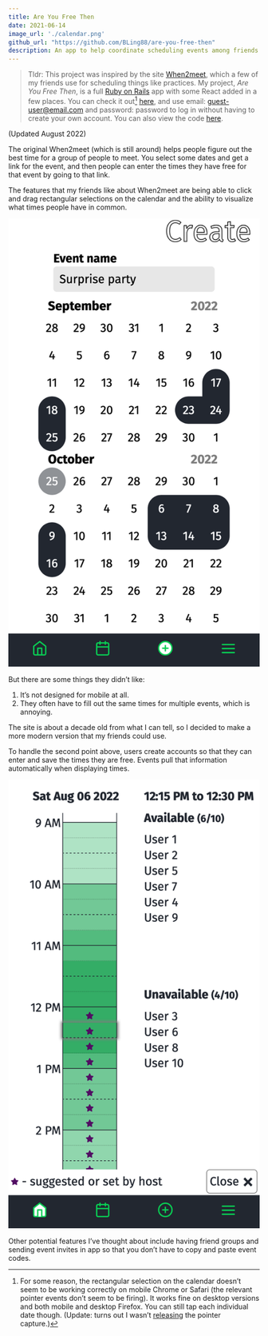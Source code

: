 ```yaml
---
title: Are You Free Then
date: 2021-06-14
image_url: './calendar.png'
github_url: "https://github.com/BLing88/are-you-free-then" 
description: An app to help coordinate scheduling events among friends
---
```


> Tldr: This project was inspired by the site [When2meet][when2meet], which a few of my friends use for scheduling things like practices. 
> My project, _Are You Free Then_, is a full [Ruby on Rails][rails] app with some React added in a few places. You can check it out[^1] [here][are-you-free-then], and use email: guest-user@email.com and password: password to log in without having to create your own account. You can also view the code [here][github].

(Updated August 2022)

The original When2meet (which is still around) helps people figure out the best time for a group of people to meet. 
You select some dates and get a link for the event, and then people can enter the times they have free for that event by going to that link.

The features that my friends like about When2meet are being able to click and drag rectangular selections on the calendar and the ability to visualize what times people have in common.

![choosing dates for an event in Are You Free Then](./calendar.png "Choosing dates for an event in Are You Free Then")

But there are some things they didn’t like:
1. It’s not designed for mobile at all.
2. They often have to fill out the same times for multiple events, which is annoying.

The site is about a decade old from what I can tell, so I decided to make a more modern version that my friends could use. 

To handle the second point above, users create accounts so that they can enter and save the times they are free. Events pull that information automatically when displaying times. 

![Showing participants’s free times for a given date for an event](./event-times.png "Showing participants’ free times for a given date for an event")


Other potential features I’ve thought about include having friend groups and sending event invites in app so that you don’t have to copy and paste event codes.

[are-you-free-then]: https://aqueous-river-04352.herokuapp.com/
[rails]: https://rubyonrails.org/
[when2meet]: https://www.when2meet.com/
[pointer-capture]: https://developer.mozilla.org/en-US/docs/Web/API/Element/releasePointerCapture 
[github]: https://github.com/BLing88/are-you-free-then

[^1]: For some reason, the rectangular selection on the calendar doesn’t seem to be working correctly on mobile Chrome or Safari (the relevant pointer events don’t seem to be firing). It works fine on desktop versions and both mobile and desktop Firefox. You can still tap each individual date though. (Update: turns out I wasn’t [releasing][pointer-capture] the pointer capture.)
